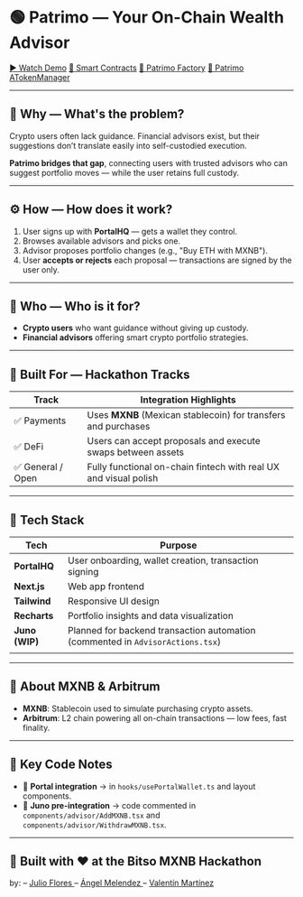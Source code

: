 # 🟢 Patrimo — Your On-Chain Wealth Advisor

[▶️ Watch Demo](https://youtu.be/V0GsJ7MxPTY)
[📝 Smart Contracts](https://github.com/fruteroclub/patrimo-contracts)
[📝 Patrimo Factory](https://sepolia.arbiscan.io/address/0x8C39714Bf42EBE33094c0D05C388521692c8bEc4)
[📝 Patrimo ATokenManager](https://sepolia.arbiscan.io/address/0xD4B0DC75Af194138d71F40B2B1CB33E70692b91b)

---

## 🚀 Why — What's the problem?

Crypto users often lack guidance. Financial advisors exist, but their suggestions don’t translate easily into self-custodied execution.

**Patrimo bridges that gap**, connecting users with trusted advisors who can suggest portfolio moves — while the user retains full custody.

---

## ⚙️ How — How does it work?

1. User signs up with **PortalHQ** — gets a wallet they control.
2. Browses available advisors and picks one.
3. Advisor proposes portfolio changes (e.g., "Buy ETH with MXNB").
4. User **accepts or rejects** each proposal — transactions are signed by the user only.

---

## 👥 Who — Who is it for?

- **Crypto users** who want guidance without giving up custody.
- **Financial advisors** offering smart crypto portfolio strategies.

---

## 🎯 Built For — Hackathon Tracks

| Track             | Integration Highlights                                           |
| ----------------- | ---------------------------------------------------------------- |
| ✅ Payments       | Uses **MXNB** (Mexican stablecoin) for transfers and purchases   |
| ✅ DeFi           | Users can accept proposals and execute swaps between assets      |
| ✅ General / Open | Fully functional on-chain fintech with real UX and visual polish |

---

## 🧩 Tech Stack

| Tech           | Purpose                                                                        |
| -------------- | ------------------------------------------------------------------------------ |
| **PortalHQ**   | User onboarding, wallet creation, transaction signing                          |
| **Next.js**    | Web app frontend                                                               |
| **Tailwind**   | Responsive UI design                                                           |
| **Recharts**   | Portfolio insights and data visualization                                      |
| **Juno (WIP)** | Planned for backend transaction automation (commented in `AdvisorActions.tsx`) |
|                |

---

## 🔐 About MXNB & Arbitrum

- **MXNB**: Stablecoin used to simulate purchasing crypto assets.
- **Arbitrum**: L2 chain powering all on-chain transactions — low fees, fast finality.

---

## 📝 Key Code Notes

- 🔑 **Portal integration** → in `hooks/usePortalWallet.ts` and layout components.
- 🧠 **Juno pre-integration** → code commented in `components/advisor/AddMXNB.tsx` and `components/advisor/WithdrawMXNB.tsx`.

---

## 🫡 Built with ❤️ at the Bitso MXNB Hackathon

by:
– [ Julio Flores ](https://x.com/Julioafs)
– [ Ángel Melendez ](https://x.com/troopdegen)
– [ Valentín Martínez ](https://x.com/ValeCreativo)
